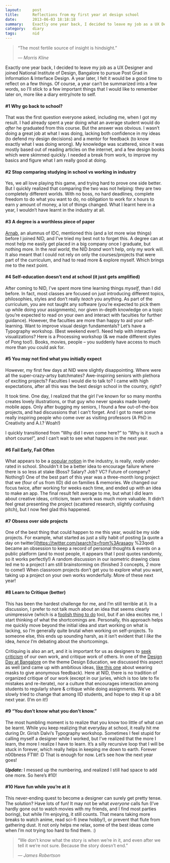 ```yaml
---
layout:     post
title:      Reflections from my first year at design school
date:       2013-06-03 18:18:18
summary:    Exactly one year back, I decided to leave my job as a UX Designer and joined National Institute of Design, Bangalore to pursue Post Grad in Information & Interface Design. A year later, I felt it would be a good time to reflect on a few things.
category:   diary
tags:       nid
---
```


<blockquote><p>“The most fertile source of insight is hindsight.”</p>
<footer><cite>— Morris Kline</cite></footer>
</blockquote>

Exactly one year back, I decided to leave my job as a UX Designer and joined National Institute of Design, Bangalore to pursue Post Grad in Information & Interface Design. A year later, I felt it would be a good time to reflect on a few things. Of course, a year can’t be summarized into a few words, so I’ll stick to a few important things that I would like to remember later on, more like a diary entry/note to self.

#### #1 Why go back to school?

That was the first question everyone asked, including me, when I got my result. I had already spent a year doing what an average student would do *after* he graduated from this course. But the answer was obvious. I wasn’t doing a great job at what I was doing, lacking both confidence in my ideas (to defend my design decisions) and a mentor for feedback (to know exactly what I was doing wrong). My knowledge was scattered, since it was mostly based out of reading articles on the internet, and a few design books which were skimmed quickly. I needed a break from work, to improve my basics and figure what I am really good at doing.

#### #2 Stop comparing studying in school vs working in industry

Yes, we all love playing this game, and trying hard to prove one side better. But I quickly realized that comparing the two was not helping: they are two completely different worlds. With no boss, no hard deadlines, complete freedom to do what you want to do, no obligation to work for x hours to earn y amount of money, a lot of things changed. What I learnt here in a year, I wouldn’t have learnt in the industry at all.

#### #3 A degree is a worthless piece of paper

[Arnab](https://twitter.com/ArnabChaky), an alumnus of IDC, mentioned this (and a lot more wise things) before I joined NID, and I’ve tried my best not to forget this. A degree can at most help me easily get placed in a big company once I graduate, but nothing more. In the *real world*, the NID *brand* won’t help, only my work will. It also meant that I could not rely on only the courses/projects that were part of the curriculum, and had to read more & explore myself.  Which brings me to the next point.

#### #4 Self-education doesn’t end at school (it just gets amplified)

After coming to NID, I’ve spent more time learning things *myself*, than I did before. In fact, most classes are focused on just introducing different topics, philosophies, styles and don’t really *teach* you anything. As part of the curriculum, you are not taught any software (you’re expected to pick them up while doing your assignments), nor given in-depth knowledge on a topic (you’re expected to read on your own and interact with faculties for further guidance). However, the faculties are more than happy to aid your self-learning. Want to improve visual design fundamentals? Let’s have a Typography workshop. (Best weekend ever!). Need help with interactive visualizations? Here is a Processing workshop (& we made different styles of Pong too!). Books, movies, people – you suddenly have access to much more than you could ask for.

#### #5 You may not find what you initially expect

However, my first few days at NID were slightly disappointing. Where were all the super-crazy-artsy batchmates? Awe-inspiring seniors with plethora of exciting projects? Faculties I would die to talk to? I came with high expectations, after all this was the best design school in the country, right?

It took time. One day, I realized that the girl I’ve known for so many months creates lovely illustrations, or that guy who never speaks made lovely mobile apps. Only after bugging my seniors, I found a few out-of-the-box projects, and had discussions that I can’t forget. And I got to meet some really inspiring people who come over as visiting professors (A PhD in Creativity and A.I.? Woah!)

I quickly transitioned from “Why did I even come here?” to “Why is it such a short course!”, and I can’t wait to see what happens in the next year.

#### #6 Fail Early, Fail Often

What appears to be a [popular notion](http://www.codinghorror.com/blog/2006/05/fail-early-fail-often.html) in the industry, is really, *really* under-rated in school. Shouldn’t it be a better idea to encourage failure where there is so less at stake (Boss? Salary? Job? VC? Future of company? Nothing!) One of the best part of this year was a three-month long project that we (four of us from IID) did on families & memories. We changed our focus twice, after working for weeks each time, and ended up with an idea to make an app. The final result felt average to me, but what I did learn about creative ideas, criticism, team work was much more valuable. It didn’t feel great presenting the project (scattered research, slightly confusing pitch), but I now feel glad this happened.

#### #7 Obsess over side projects

One of the best thing that could happen to me this year, would be my side projects. For example, what started as just a silly habit of posting [a quote a day on twitter](https://twitter.com/search?q=from%3Arasagy %23qod) became an obsession to keep a record of personal thoughts & events on a public platform (and to most people, it appears that I post quotes randomly, so it works perfectly!) A random discussion in our isometric drawing class led me to a project I am still brainstorming on (finished 3 concepts, 2 more to come!) When classroom projects don’t get you to explore what you want, taking up a project on your own works wonderfully. More of these next year!

#### #8 Learn to Critique (better)

This has been the hardest challenge for me, and I’m still terrible at it. In a discussion, I prefer to not talk much about an idea that seems clearly unimpressive (which is a [foolish thing to do](http://dcurt.is/what-a-stupid-idea) too), but if an idea excites me, I start thinking of what the shortcomings are. Personally, this approach helps me quickly move beyond the initial idea and start working on what is lacking, so I’m generally quite brutal when working on self-projects. To someone else, this ends up sounding harsh, as it isn’t evident that I *like* the idea, *hence* I’m debating about the shortcomings.

Critiquing is also an art, and it is important for us as designers to [seek criticism](http://www.quora.com/Brendan-Baker/Posts/Fuck-the-Accolades-Seek-the-Criticism) of our own work, and critique work of others. In one of the [Design Day at Bangalore](http://www.designday.co/) on the theme Design Education, we discussed this aspect as well (and came up with ambitious ideas, [like this one](https://www.facebook.com/photo.php?fbid=10152752096970654&set=a.10152752092995654.1073741825.902885653&type=3) about wearing masks to give anonymous feedback). Here at NID, there is no tradition of organized critique of our work (except in our juries, which is too late to fix mistakes and re-iterate), nor a culture that encourages interaction among students to regularly share & critique while doing assignments. We’ve slowly tried to change that among IID students, and hope to step it up a bit next year. (I’m on it!)

#### #9 “You don’t know what you don’t know.”

The most humbling moment is to realize that you know too little of what can be learnt. While you keep realizing that everyday at school, it really hit me during Dr. Girish Dalvi’s Typography workshop. Sometimes I feel stupid for calling myself a designer while I worked, but I’ve realized that the more I learn, the more I realize I have to learn. It’s a silly recursive loop that I will be stuck in forever, which really helps in keeping me down to earth. Forever n00bness FTW! :D
That is enough for now. Let’s see how the next year goes!

*__Update:__* I messed up the numbering, and realized I still had space to add one more. So here’s #10!

#### #10 Have fun while you’re at it

This never-ending quest to become a designer can surely get pretty tense. The solution? Have lots of fun! It may not be what *everyone* calls fun (I’ve hardly gone out to watch movies with my friends, and I find most parties boring), but while I’m enjoying, it still counts. That means taking more breaks to watch anime, read sci-fi (new hobby!), or prevent that flute from gathering dust. It not only helps me relax, some of the best ideas come when I’m not trying too hard to find them. :)

<blockquote><p>“We don’t know what the story is when we’re in it, and even after we tell it we’re not sure. Because the story doesn’t end.”</p>
<footer><cite> — James Robertson</cite></footer>
</blockquote>
